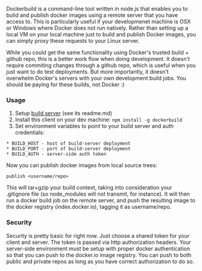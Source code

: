 Dockerbuild is a command-line tool written in node.js that enables you to bulid and publish docker images using a remote server that you have access to. This is particularly useful if your developmenet machine is OSX or Windows where Docker does not run natively. Rather than setting up a local VM on your local machine just to build and publish Docker images, you can simply proxy these requests to your Linux server.

While you could get the same functionality using Docker's trusted build + github repo, this is a better work flow when doing development. It doesn't require commiting changes through a github repo, which is useful when you just want to do test deployments. But more importantly, it doesn't overwhelm Docker's servers with your own development build jobs. You should be paying for these builds, not Docker :)

### Usage

  1. Setup [build server](https://github.com/jkingyens/build-server) (see its readme.md)
  2. Install this client on your dev machine: `npm install -g dockerbuild`
  3. Set environment variables to point to your build server and auth credentials:

  	* BUILD_HOST - host of build-server deployment
    * BUILD_PORT - port of build-server deployment
    * BUILD_AUTH - server-side auth token

Now you can publish docker images from local source trees:

    publish <username/repo>

This will tar+gzip your build context, taking into consideration your .gitignore file (so node_modules will not transmit, for instance). It will then run a docker build job on the remote server, and push the resulting image to the docker registry (index.docker.io), tagging it as username/repo.

### Security

Security is pretty basic for right now. Just choose a shared token for your client and server. The token is passed via http authorization headers. Your server-side environment must be setup with proper docker authentication so that you can push to the docker.io image registry. You can push to both public and private repos as long as you have correct authorization to do so.
